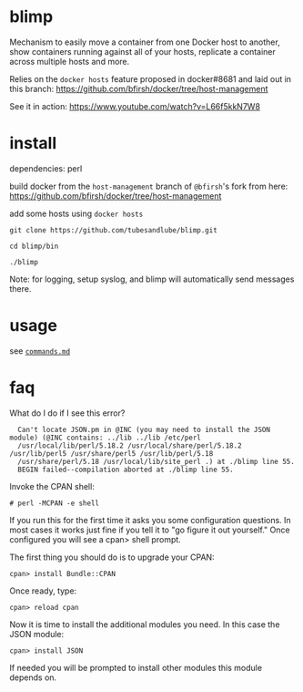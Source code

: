 blimp
=====

Mechanism to easily move a container from one Docker host to another, show containers running against all of your hosts, replicate a container across multiple hosts and more.

Relies on the `docker hosts` feature proposed in docker#8681 and laid out in this branch: https://github.com/bfirsh/docker/tree/host-management

See it in action: https://www.youtube.com/watch?v=L66f5kkN7W8

install
=======

dependencies: perl

build docker from the `host-management` branch of `@bfirsh`'s fork from here: https://github.com/bfirsh/docker/tree/host-management

add some hosts using `docker hosts`

`git clone https://github.com/tubesandlube/blimp.git`

`cd blimp/bin`

`./blimp`

Note: for logging, setup syslog, and blimp will automatically send messages there.

usage
=====

see [``commands.md``](https://github.com/tubesandlube/blimp/blob/master/commands.md)

faq
===

What do I do if I see this error?

```
  Can't locate JSON.pm in @INC (you may need to install the JSON module) (@INC contains: ../lib ../lib /etc/perl
  /usr/local/lib/perl/5.18.2 /usr/local/share/perl/5.18.2 /usr/lib/perl5 /usr/share/perl5 /usr/lib/perl/5.18
  /usr/share/perl/5.18 /usr/local/lib/site_perl .) at ./blimp line 55.
  BEGIN failed--compilation aborted at ./blimp line 55.
```

Invoke the CPAN shell:

```
# perl -MCPAN -e shell
```

If you run this for the first time it asks you some configuration questions. In most cases it works just fine if you tell it to "go figure it out yourself." Once configured you will see a cpan> shell prompt.

The first thing you should do is to upgrade your CPAN:

```
cpan> install Bundle::CPAN
```

Once ready, type:

```
cpan> reload cpan
```

Now it is time to install the additional modules you need. In this case the JSON module:

```
cpan> install JSON
```

If needed you will be prompted to install other modules this module depends on.
